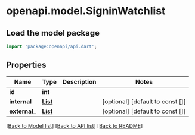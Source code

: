 # openapi.model.SigninWatchlist

## Load the model package
```dart
import 'package:openapi/api.dart';
```

## Properties
Name | Type | Description | Notes
------------ | ------------- | ------------- | -------------
**id** | **int** |  | 
**internal** | [**List<InternalWatchlistResult>**](InternalWatchlistResult.md) |  | [optional] [default to const []]
**external_** | [**List<ExternalWatchlistResult>**](ExternalWatchlistResult.md) |  | [optional] [default to const []]

[[Back to Model list]](../README.md#documentation-for-models) [[Back to API list]](../README.md#documentation-for-api-endpoints) [[Back to README]](../README.md)


